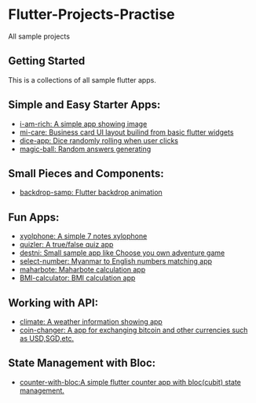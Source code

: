 # Flutter-Projects-Practise
All sample projects

## Getting Started

This is a collections of all sample flutter apps.

## Simple and Easy Starter Apps:

- [i-am-rich: A simple app showing image](https://github.com/EaintMM/i_am_rich)
- [mi-care: Business card UI layout builind from basic flutter widgets](https://github.com/EaintMM/mi_card)
- [dice-app: Dice randomly rolling when user clicks ](https://github.com/EaintMM/dice_app)
- [magic-ball: Random answers generating  ](https://github.com/EaintMM/magic_8_balls)


## Small Pieces and Components:

- [backdrop-samp: Flutter backdrop animation](https://github.com/EaintMM/backdrop_samp)

## Fun Apps:

- [xyolphone: A simple 7 notes xylophone](https://github.com/EaintMM/xylophone)
- [quizler: A true/false quiz app](https://github.com/EaintMM/quizzler)
- [destni: Small sample app like Choose you own adventure game ](https://github.com/EaintMM/destini)
- [select-number: Myanmar to English numbers matching app](https://github.com/EaintMM/select_number)
- [maharbote: Maharbote calculation app](https://github.com/EaintMM/maharbote)
- [BMI-calculator: BMI calculation app](https://github.com/EaintMM/bmi_calculator)

## Working with API:

- [climate: A weather information showing app](https://github.com/EaintMM/climate)
- [coin-changer: A app for exchanging bitcoin and other currencies such as USD,SGD,etc.](https://github.com/EaintMM/coin_changer)

## State Management with Bloc:

- [counter-with-bloc:A simple flutter counter app with bloc(cubit) state management.](https://github.com/EaintMM/counter_with_bloc)

